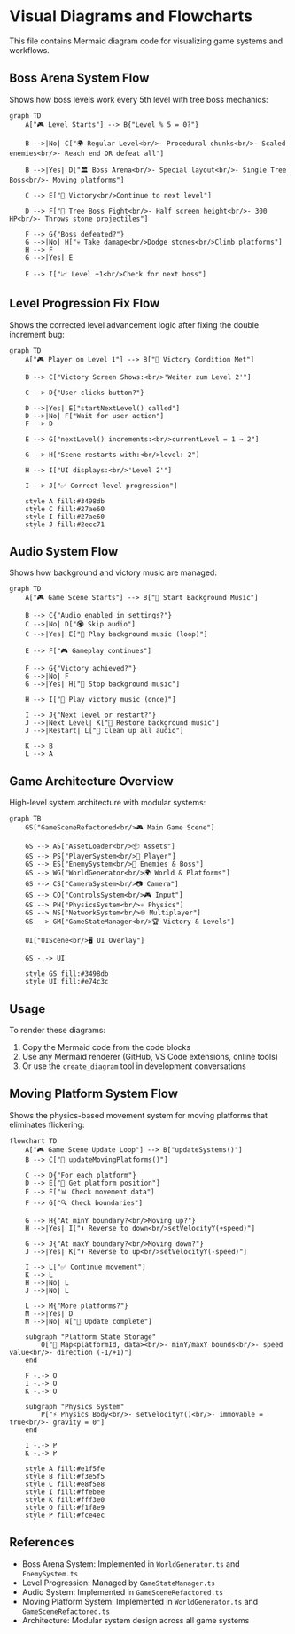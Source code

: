 # Visual Diagrams and Flowcharts

This file contains Mermaid diagram code for visualizing game systems and workflows.

## Boss Arena System Flow

Shows how boss levels work every 5th level with tree boss mechanics:

```mermaid
graph TD
    A["🎮 Level Starts"] --> B{"Level % 5 = 0?"}

    B -->|No| C["🌍 Regular Level<br/>- Procedural chunks<br/>- Scaled enemies<br/>- Reach end OR defeat all"]

    B -->|Yes| D["🏛️ Boss Arena<br/>- Special layout<br/>- Single Tree Boss<br/>- Moving platforms"]

    C --> E["🏁 Victory<br/>Continue to next level"]

    D --> F["🌲 Tree Boss Fight<br/>- Half screen height<br/>- 300 HP<br/>- Throws stone projectiles"]

    F --> G{"Boss defeated?"}
    G -->|No| H["💀 Take damage<br/>Dodge stones<br/>Climb platforms"]
    H --> F
    G -->|Yes| E

    E --> I["📈 Level +1<br/>Check for next boss"]
```

## Level Progression Fix Flow

Shows the corrected level advancement logic after fixing the double increment bug:

```mermaid
graph TD
    A["🎮 Player on Level 1"] --> B["🏁 Victory Condition Met"]

    B --> C["Victory Screen Shows:<br/>'Weiter zum Level 2'"]

    C --> D{"User clicks button?"}

    D -->|Yes| E["startNextLevel() called"]
    D -->|No| F["Wait for user action"]
    F --> D

    E --> G["nextLevel() increments:<br/>currentLevel = 1 → 2"]

    G --> H["Scene restarts with:<br/>level: 2"]

    H --> I["UI displays:<br/>'Level 2'"]

    I --> J["✅ Correct level progression"]

    style A fill:#3498db
    style C fill:#27ae60
    style I fill:#27ae60
    style J fill:#2ecc71
```

## Audio System Flow

Shows how background and victory music are managed:

```mermaid
graph TD
    A["🎮 Game Scene Starts"] --> B["🎵 Start Background Music"]

    B --> C{"Audio enabled in settings?"}
    C -->|No| D["🔇 Skip audio"]
    C -->|Yes| E["🎵 Play background music (loop)"]

    E --> F["🎮 Gameplay continues"]

    F --> G{"Victory achieved?"}
    G -->|No| F
    G -->|Yes| H["🎉 Stop background music"]

    H --> I["🎵 Play victory music (once)"]

    I --> J{"Next level or restart?"}
    J -->|Next Level| K["🔄 Restore background music"]
    J -->|Restart| L["🔄 Clean up all audio"]

    K --> B
    L --> A
```

## Game Architecture Overview

High-level system architecture with modular systems:

```mermaid
graph TB
    GS["GameSceneRefactored<br/>🎮 Main Game Scene"]

    GS --> AS["AssetLoader<br/>📦 Assets"]
    GS --> PS["PlayerSystem<br/>🏃 Player"]
    GS --> ES["EnemySystem<br/>👹 Enemies & Boss"]
    GS --> WG["WorldGenerator<br/>🌍 World & Platforms"]
    GS --> CS["CameraSystem<br/>📷 Camera"]
    GS --> CO["ControlsSystem<br/>🎮 Input"]
    GS --> PH["PhysicsSystem<br/>⚛️ Physics"]
    GS --> NS["NetworkSystem<br/>🌐 Multiplayer"]
    GS --> GM["GameStateManager<br/>🏆 Victory & Levels"]

    UI["UIScene<br/>🖥️ UI Overlay"]

    GS -.-> UI

    style GS fill:#3498db
    style UI fill:#e74c3c
```

## Usage

To render these diagrams:

1. Copy the Mermaid code from the code blocks
2. Use any Mermaid renderer (GitHub, VS Code extensions, online tools)
3. Or use the `create_diagram` tool in development conversations

## Moving Platform System Flow

Shows the physics-based movement system for moving platforms that eliminates flickering:

```mermaid
flowchart TD
    A["🎮 Game Scene Update Loop"] --> B["updateSystems()"]
    B --> C["🔄 updateMovingPlatforms()"]

    C --> D{"For each platform"}
    D --> E["📍 Get platform position"]
    E --> F["📊 Check movement data"]
    F --> G["🔍 Check boundaries"]

    G --> H{"At minY boundary?<br/>Moving up?"}
    H -->|Yes| I["⬇️ Reverse to down<br/>setVelocityY(+speed)"]

    G --> J{"At maxY boundary?<br/>Moving down?"}
    J -->|Yes| K["⬆️ Reverse to up<br/>setVelocityY(-speed)"]

    I --> L["✅ Continue movement"]
    K --> L
    H -->|No| L
    J -->|No| L

    L --> M{"More platforms?"}
    M -->|Yes| D
    M -->|No| N["🏁 Update complete"]

    subgraph "Platform State Storage"
        O["📝 Map<platformId, data><br/>- minY/maxY bounds<br/>- speed value<br/>- direction (-1/+1)"]
    end

    F -.-> O
    I -.-> O
    K -.-> O

    subgraph "Physics System"
        P["⚡ Physics Body<br/>- setVelocityY()<br/>- immovable = true<br/>- gravity = 0"]
    end

    I -.-> P
    K -.-> P

    style A fill:#e1f5fe
    style B fill:#f3e5f5
    style C fill:#e8f5e8
    style I fill:#ffebee
    style K fill:#fff3e0
    style O fill:#f1f8e9
    style P fill:#fce4ec
```

## References

- Boss Arena System: Implemented in `WorldGenerator.ts` and `EnemySystem.ts`
- Level Progression: Managed by `GameStateManager.ts`
- Audio System: Implemented in `GameSceneRefactored.ts`
- Moving Platform System: Implemented in `WorldGenerator.ts` and `GameSceneRefactored.ts`
- Architecture: Modular system design across all game systems
